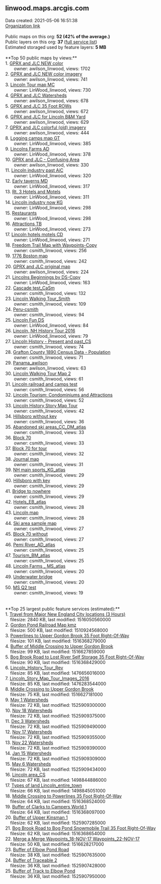 <h2>linwood.maps.arcgis.com</h2> Data created: 2021-05-06 16:51:38 <br /><a target='new' href='https://linwood.maps.arcgis.com'>Organization link</a><br /><br />Public maps on this org: <b>52 (42% of the average.)</b><br />Public layers on this org: <b>37 </b>(<a target='new' href='https://services.arcgis.com/ctnv3S90gv4qdwQ1/ArcGIS/rest/services'>full service list</a>)<br />Estimated storaged used by feature layers: <b>5 MB</b><br /><br />**Top 50 public maps by views:**<br />  1. <a target='new' href='https://www.arcgis.com/home/item.html?id=ce94603d2c01437f8331a349613b9c39'>GPRX and JLC NEW color</a> <br />  &nbsp;&nbsp;&nbsp;&nbsp; &nbsp;&nbsp;owner: awilson_linwood, views: 1702<br />  2. <a target='new' href='https://www.arcgis.com/home/item.html?id=1bccb90700e8477c8806792685329b4d'>GPRX and JLC NEW color imagery</a> <br />  &nbsp;&nbsp;&nbsp;&nbsp; &nbsp;&nbsp;owner: awilson_linwood, views: 741<br />  3. <a target='new' href='https://www.arcgis.com/home/item.html?id=4285274752584af6aff1ace70041ddfd'>Lincoln Tour map MC</a> <br />  &nbsp;&nbsp;&nbsp;&nbsp; &nbsp;&nbsp;owner: LinWood_linwood, views: 730<br />  4. <a target='new' href='https://www.arcgis.com/home/item.html?id=2437332b58884b39b28678c2d39c8896'>GPRX and JLC Watersheds</a> <br />  &nbsp;&nbsp;&nbsp;&nbsp; &nbsp;&nbsp;owner: awilson_linwood, views: 678<br />  5. <a target='new' href='https://www.arcgis.com/home/item.html?id=af7827167c3a423782ee14edc7fb7b47'>GPRX and JLC 35 Foot ROWs</a> <br />  &nbsp;&nbsp;&nbsp;&nbsp; &nbsp;&nbsp;owner: awilson_linwood, views: 672<br />  6. <a target='new' href='https://www.arcgis.com/home/item.html?id=79c1b736b37244ca8c402532babab787'>GPRX and JLC for Lincoln B&M Yard</a> <br />  &nbsp;&nbsp;&nbsp;&nbsp; &nbsp;&nbsp;owner: awilson_linwood, views: 629<br />  7. <a target='new' href='https://www.arcgis.com/home/item.html?id=2416a41abad94f438e36b9fd3b6c4bf3'>GPRX and JLC colorful (old) imagery</a> <br />  &nbsp;&nbsp;&nbsp;&nbsp; &nbsp;&nbsp;owner: awilson_linwood, views: 444<br />  8. <a target='new' href='https://www.arcgis.com/home/item.html?id=af27c8e960154491bef0419de9c63c73'>Logging camps map GT</a> <br />  &nbsp;&nbsp;&nbsp;&nbsp; &nbsp;&nbsp;owner: LinWood_linwood, views: 385<br />  9. <a target='new' href='https://www.arcgis.com/home/item.html?id=a173034a8822480cbd804ca7af49f0b1'>Lincolns Farms AD</a> <br />  &nbsp;&nbsp;&nbsp;&nbsp; &nbsp;&nbsp;owner: LinWood_linwood, views: 378<br />  10. <a target='new' href='https://www.arcgis.com/home/item.html?id=5e4e03b31cf041adaec8c4dba9f0b32d'>GPRX and JLC - Confusing Area</a> <br />  &nbsp;&nbsp;&nbsp;&nbsp; &nbsp;&nbsp;owner: awilson_linwood, views: 330<br />  11. <a target='new' href='https://www.arcgis.com/home/item.html?id=50b4e147f4d540c792548b93fc278c6d'>Lincoln industry past AiC</a> <br />  &nbsp;&nbsp;&nbsp;&nbsp; &nbsp;&nbsp;owner: LinWood_linwood, views: 320<br />  12. <a target='new' href='https://www.arcgis.com/home/item.html?id=158b26ade3bd440db1890ae811192594'>Early taverns MD</a> <br />  &nbsp;&nbsp;&nbsp;&nbsp; &nbsp;&nbsp;owner: LinWood_linwood, views: 317<br />  13. <a target='new' href='https://www.arcgis.com/home/item.html?id=2cb95b86d63f447c82d02353dba6fdc8'>Rt. 3 Hotels and Motels</a> <br />  &nbsp;&nbsp;&nbsp;&nbsp; &nbsp;&nbsp;owner: LinWood_linwood, views: 311<br />  14. <a target='new' href='https://www.arcgis.com/home/item.html?id=b508f4d3f9284e9c8dee6d47963290ed'>Lincoln industry now KG</a> <br />  &nbsp;&nbsp;&nbsp;&nbsp; &nbsp;&nbsp;owner: LinWood_linwood, views: 298<br />  15. <a target='new' href='https://www.arcgis.com/home/item.html?id=04ce90c5bdbd437cb74a03af3f6a1682'>Restaurants</a> <br />  &nbsp;&nbsp;&nbsp;&nbsp; &nbsp;&nbsp;owner: LinWood_linwood, views: 298<br />  16. <a target='new' href='https://www.arcgis.com/home/item.html?id=f59af27d43f148edb310b0102570c346'>Attractions TB</a> <br />  &nbsp;&nbsp;&nbsp;&nbsp; &nbsp;&nbsp;owner: LinWood_linwood, views: 273<br />  17. <a target='new' href='https://www.arcgis.com/home/item.html?id=a27516f633c145d2bec0666cdb6cf7cc'>Lincoln hotels motels CD</a> <br />  &nbsp;&nbsp;&nbsp;&nbsp; &nbsp;&nbsp;owner: LinWood_linwood, views: 271<br />  18. <a target='new' href='https://www.arcgis.com/home/item.html?id=847f4c1c446b451990b7b9b4af228801'>Freedom Trail Map with Waypoints-Copy</a> <br />  &nbsp;&nbsp;&nbsp;&nbsp; &nbsp;&nbsp;owner: csmith_linwood, views: 256<br />  19. <a target='new' href='https://www.arcgis.com/home/item.html?id=e64dfd1ee8ac43a5883843f233d42f57'>1776 Boston map</a> <br />  &nbsp;&nbsp;&nbsp;&nbsp; &nbsp;&nbsp;owner: csmith_linwood, views: 242<br />  20. <a target='new' href='https://www.arcgis.com/home/item.html?id=6db740b4e2ba446eab41414025da20ca'>GPRX and JLC original map</a> <br />  &nbsp;&nbsp;&nbsp;&nbsp; &nbsp;&nbsp;owner: awilson_linwood, views: 224<br />  21. <a target='new' href='https://www.arcgis.com/home/item.html?id=c52fe2bce833455ba3c0333129579be0'>Lincolns Beginnings by DS-Copy</a> <br />  &nbsp;&nbsp;&nbsp;&nbsp; &nbsp;&nbsp;owner: LinWood_linwood, views: 163<br />  22. <a target='new' href='https://www.arcgis.com/home/item.html?id=3df86cfc879e40bda67f033e72ab0b40'>Cascade test_CaSm</a> <br />  &nbsp;&nbsp;&nbsp;&nbsp; &nbsp;&nbsp;owner: csmith_linwood, views: 132<br />  23. <a target='new' href='https://www.arcgis.com/home/item.html?id=4ab14d63f904438390b740daf7bd40f4'>Lincoln Walking Tour_Smith</a> <br />  &nbsp;&nbsp;&nbsp;&nbsp; &nbsp;&nbsp;owner: csmith_linwood, views: 109<br />  24. <a target='new' href='https://www.arcgis.com/home/item.html?id=86714511f06648b3b2a12b4b66ffe6a3'>Peru-csmith</a> <br />  &nbsp;&nbsp;&nbsp;&nbsp; &nbsp;&nbsp;owner: csmith_linwood, views: 94<br />  25. <a target='new' href='https://www.arcgis.com/home/item.html?id=09a51ab4d9bf40698cb2533b2b3e923a'>Lincoln Fun DS</a> <br />  &nbsp;&nbsp;&nbsp;&nbsp; &nbsp;&nbsp;owner: LinWood_linwood, views: 84<br />  26. <a target='new' href='https://www.arcgis.com/home/item.html?id=d2abddb4258e44588ff8614a1da9cf70'>Lincoln, NH History Tour 2016 </a> <br />  &nbsp;&nbsp;&nbsp;&nbsp; &nbsp;&nbsp;owner: LinWood_linwood, views: 79<br />  27. <a target='new' href='https://www.arcgis.com/home/item.html?id=eec14e9305b549a39a57150c2731c977'>Lincoln History - Present and past_CS</a> <br />  &nbsp;&nbsp;&nbsp;&nbsp; &nbsp;&nbsp;owner: csmith_linwood, views: 74<br />  28. <a target='new' href='https://www.arcgis.com/home/item.html?id=c945051732aa4a02955736c133a70bef'>Grafton County 1890 Census Data - Population</a> <br />  &nbsp;&nbsp;&nbsp;&nbsp; &nbsp;&nbsp;owner: csmith_linwood, views: 71<br />  29. <a target='new' href='https://www.arcgis.com/home/item.html?id=5e0cc55297fa4541aecb33c43d47b734'>Panama_awilson</a> <br />  &nbsp;&nbsp;&nbsp;&nbsp; &nbsp;&nbsp;owner: awilson_linwood, views: 63<br />  30. <a target='new' href='https://www.arcgis.com/home/item.html?id=d281fbb3bb734884984c6ac09a740b79'>Lincoln Walking Tour Map 2</a> <br />  &nbsp;&nbsp;&nbsp;&nbsp; &nbsp;&nbsp;owner: csmith_linwood, views: 61<br />  31. <a target='new' href='https://www.arcgis.com/home/item.html?id=7bacdf1d679046f2bbe44ec6d5f261fd'>Lincoln railroad and camps test</a> <br />  &nbsp;&nbsp;&nbsp;&nbsp; &nbsp;&nbsp;owner: csmith_linwood, views: 56<br />  32. <a target='new' href='https://www.arcgis.com/home/item.html?id=5d545afddffb43a997ef9c756329a2a8'>Lincoln Tourism:  Condominiums and Attractions</a> <br />  &nbsp;&nbsp;&nbsp;&nbsp; &nbsp;&nbsp;owner: csmith_linwood, views: 52<br />  33. <a target='new' href='https://www.arcgis.com/home/item.html?id=e31e98524bec4317bd577e606d6c430d'>Lincoln History Story Map Tour</a> <br />  &nbsp;&nbsp;&nbsp;&nbsp; &nbsp;&nbsp;owner: csmith_linwood, views: 42<br />  34. <a target='new' href='https://www.arcgis.com/home/item.html?id=640970e0c99f48abb210c24248311997'>Hillsboro without key</a> <br />  &nbsp;&nbsp;&nbsp;&nbsp; &nbsp;&nbsp;owner: csmith_linwood, views: 36<br />  35. <a target='new' href='https://www.arcgis.com/home/item.html?id=abb35bab42d94e8b97c1c9849c3da0cc'>Abandoned ski areas_CC_DM_atlas</a> <br />  &nbsp;&nbsp;&nbsp;&nbsp; &nbsp;&nbsp;owner: csmith_linwood, views: 33<br />  36. <a target='new' href='https://www.arcgis.com/home/item.html?id=72e6cb4391784547aebe31b48d38bedb'>Block 70</a> <br />  &nbsp;&nbsp;&nbsp;&nbsp; &nbsp;&nbsp;owner: csmith_linwood, views: 33<br />  37. <a target='new' href='https://www.arcgis.com/home/item.html?id=924ebb32bdd64262ab87b7b870b214ab'>Block 70 for tour</a> <br />  &nbsp;&nbsp;&nbsp;&nbsp; &nbsp;&nbsp;owner: csmith_linwood, views: 32<br />  38. <a target='new' href='https://www.arcgis.com/home/item.html?id=353dfb94d102459d9e6d5229b16d1ba8'>Journal map</a> <br />  &nbsp;&nbsp;&nbsp;&nbsp; &nbsp;&nbsp;owner: csmith_linwood, views: 31<br />  39. <a target='new' href='https://www.arcgis.com/home/item.html?id=fd21e412544d494c8b4c658b8f64a295'>NH main sports_KG_atlas</a> <br />  &nbsp;&nbsp;&nbsp;&nbsp; &nbsp;&nbsp;owner: csmith_linwood, views: 29<br />  40. <a target='new' href='https://www.arcgis.com/home/item.html?id=82be46bcb1214b6ca13c453d915261bb'>Hillsboro with key</a> <br />  &nbsp;&nbsp;&nbsp;&nbsp; &nbsp;&nbsp;owner: csmith_linwood, views: 29<br />  41. <a target='new' href='https://www.arcgis.com/home/item.html?id=f1e8222e2c2f43a2b4e8addc1a8df56b'>Bridge to nowhere</a> <br />  &nbsp;&nbsp;&nbsp;&nbsp; &nbsp;&nbsp;owner: csmith_linwood, views: 29<br />  42. <a target='new' href='https://www.arcgis.com/home/item.html?id=529738082ffc40699893bf4a3f16c339'>Hotels_EB_atlas</a> <br />  &nbsp;&nbsp;&nbsp;&nbsp; &nbsp;&nbsp;owner: csmith_linwood, views: 28<br />  43. <a target='new' href='https://www.arcgis.com/home/item.html?id=b6a0531c2e5a44c2a3f9d8fe4e302498'>Lincoln map</a> <br />  &nbsp;&nbsp;&nbsp;&nbsp; &nbsp;&nbsp;owner: csmith_linwood, views: 28<br />  44. <a target='new' href='https://www.arcgis.com/home/item.html?id=f3a7d62316a54076af8702bd9161e629'>Ski area sample map</a> <br />  &nbsp;&nbsp;&nbsp;&nbsp; &nbsp;&nbsp;owner: csmith_linwood, views: 27<br />  45. <a target='new' href='https://www.arcgis.com/home/item.html?id=ec9e6c8e287b46cda705739b33910f08'>Block 70 without</a> <br />  &nbsp;&nbsp;&nbsp;&nbsp; &nbsp;&nbsp;owner: csmith_linwood, views: 27<br />  46. <a target='new' href='https://www.arcgis.com/home/item.html?id=c970da645d3940e98851536d4b275307'>Pemi River_AD_atlas</a> <br />  &nbsp;&nbsp;&nbsp;&nbsp; &nbsp;&nbsp;owner: csmith_linwood, views: 25<br />  47. <a target='new' href='https://www.arcgis.com/home/item.html?id=5e9f4591e9344ce5a3d47acfe392637c'>Tourism_BM_atlas</a> <br />  &nbsp;&nbsp;&nbsp;&nbsp; &nbsp;&nbsp;owner: csmith_linwood, views: 25<br />  48. <a target='new' href='https://www.arcgis.com/home/item.html?id=f8082af704284e06aefb1a0e68e00900'>Lincoln Farms _ MS_atlas</a> <br />  &nbsp;&nbsp;&nbsp;&nbsp; &nbsp;&nbsp;owner: csmith_linwood, views: 20<br />  49. <a target='new' href='https://www.arcgis.com/home/item.html?id=b1ab81622bd8412eae59e57f1c2cb9fd'>Underwater bridge</a> <br />  &nbsp;&nbsp;&nbsp;&nbsp; &nbsp;&nbsp;owner: csmith_linwood, views: 20<br />  50. <a target='new' href='https://www.arcgis.com/home/item.html?id=804b3f842747438b864c8eeb381ea871'>MS Q2 test</a> <br />  &nbsp;&nbsp;&nbsp;&nbsp; &nbsp;&nbsp;owner: csmith_linwood, views: 19<br /><br /><br />**Top 25 largest public feature services (estimated):**<br /> 1. <a target='new' href='https://www.arcgis.com/home/item.html?id=606da1bd36af4215a1d70a8682cf0c28'>Travel from Major New England City locations (3 Hours)</a><br /> &nbsp;&nbsp;&nbsp;&nbsp;filesize: 2840 KB, last modified: 1516050560000<br /> 2. <a target='new' href='https://www.arcgis.com/home/item.html?id=07904c9c3f5f42d5a1af4ca768088103'>Gordon Pond Railroad Map kmz</a><br /> &nbsp;&nbsp;&nbsp;&nbsp;filesize: 500 KB, last modified: 1510924568000<br /> 3. <a target='new' href='https://www.arcgis.com/home/item.html?id=773e149c0f994930a1ef212bf58e5f94'>Powerlines to Upper Gordon Brook 35 Foot Right-Of-Way</a><br /> &nbsp;&nbsp;&nbsp;&nbsp;filesize: 101 KB, last modified: 1516368279000<br /> 4. <a target='new' href='https://www.arcgis.com/home/item.html?id=e432f76e18d54041aaccd7e26b514473'>Buffer of Middle Crossing to Upper Gordon Brook</a><br /> &nbsp;&nbsp;&nbsp;&nbsp;filesize: 99 KB, last modified: 1516627859000<br /> 5. <a target='new' href='https://www.arcgis.com/home/item.html?id=93060eb3b61f4947ac2f98b43d5d70fa'>Bog Brook Road to Lost River Self Storage 35 Foot Right-Of-Way</a><br /> &nbsp;&nbsp;&nbsp;&nbsp;filesize: 90 KB, last modified: 1516368429000<br /> 6. <a target='new' href='https://www.arcgis.com/home/item.html?id=02e9619686d247e5b586aeb29d82dc75'>Lincoln_History_Tour_Rev</a><br /> &nbsp;&nbsp;&nbsp;&nbsp;filesize: 85 KB, last modified: 1476656016000<br /> 7. <a target='new' href='https://www.arcgis.com/home/item.html?id=6df1412621204ec282c7a23f89a37577'>Lincoln_Story_Map_Tour_Images_2016</a><br /> &nbsp;&nbsp;&nbsp;&nbsp;filesize: 85 KB, last modified: 1476283544000<br /> 8. <a target='new' href='https://www.arcgis.com/home/item.html?id=f17fe50e836a45c9a14dfca9f37b559f'>Middle Crossing to Upper Gordon Brook</a><br /> &nbsp;&nbsp;&nbsp;&nbsp;filesize: 75 KB, last modified: 1516627181000<br /> 9. <a target='new' href='https://www.arcgis.com/home/item.html?id=ee33f7cb99094cf5a44df213af364810'>May 1 Watersheds</a><br /> &nbsp;&nbsp;&nbsp;&nbsp;filesize: 72 KB, last modified: 1525909300000<br /> 10. <a target='new' href='https://www.arcgis.com/home/item.html?id=8b5101e3fe9f49d48a64f13934084689'>Nov 18 Watersheds</a><br /> &nbsp;&nbsp;&nbsp;&nbsp;filesize: 72 KB, last modified: 1525909375000<br /> 11. <a target='new' href='https://www.arcgis.com/home/item.html?id=f4c13ed9d2284bcc8668505334797715'>Dec 3 Watersheds</a><br /> &nbsp;&nbsp;&nbsp;&nbsp;filesize: 72 KB, last modified: 1525909490000<br /> 12. <a target='new' href='https://www.arcgis.com/home/item.html?id=30d0ddc3f14e432fa22a197a84f28a76'>Nov 17 Watersheds</a><br /> &nbsp;&nbsp;&nbsp;&nbsp;filesize: 72 KB, last modified: 1525909355000<br /> 13. <a target='new' href='https://www.arcgis.com/home/item.html?id=d51a966e532f4f368d3cddae10d72235'>Nov 22 Watersheds</a><br /> &nbsp;&nbsp;&nbsp;&nbsp;filesize: 72 KB, last modified: 1525909390000<br /> 14. <a target='new' href='https://www.arcgis.com/home/item.html?id=5e4c4235affa410eabb037ffe70ff6f9'>Jan 15 Watersheds</a><br /> &nbsp;&nbsp;&nbsp;&nbsp;filesize: 72 KB, last modified: 1525909309000<br /> 15. <a target='new' href='https://www.arcgis.com/home/item.html?id=d777497f367c4e2294c2ce12dfe1c7ad'>May 6 Watersheds</a><br /> &nbsp;&nbsp;&nbsp;&nbsp;filesize: 72 KB, last modified: 1525909434000<br /> 16. <a target='new' href='https://www.arcgis.com/home/item.html?id=3aa71ff6d19f4b9796a379567510c242'>Lincoln area_CS</a><br /> &nbsp;&nbsp;&nbsp;&nbsp;filesize: 67 KB, last modified: 1498844886000<br /> 17. <a target='new' href='https://www.arcgis.com/home/item.html?id=fe35bf99198b469fa32c2bbe320db071'>Types of land Lincoln_entire_town</a><br /> &nbsp;&nbsp;&nbsp;&nbsp;filesize: 66 KB, last modified: 1498845051000<br /> 18. <a target='new' href='https://www.arcgis.com/home/item.html?id=eaab2f56c20c4b5f88cd1fb0760fb2f7'>Middle Crossing to Powerlines 35 Foot Right-Of-Way</a><br /> &nbsp;&nbsp;&nbsp;&nbsp;filesize: 64 KB, last modified: 1516368524000<br /> 19. <a target='new' href='https://www.arcgis.com/home/item.html?id=83bf512ceb544708bc92b8ce03a42f18'>Buffer of Clarks to Campers World 1</a><br /> &nbsp;&nbsp;&nbsp;&nbsp;filesize: 64 KB, last modified: 1516368097000<br /> 20. <a target='new' href='https://www.arcgis.com/home/item.html?id=fde5bd876c894d1480d030e41a882c42'>Buffer of Upper Kinsman 1</a><br /> &nbsp;&nbsp;&nbsp;&nbsp;filesize: 62 KB, last modified: 1525907285000<br /> 21. <a target='new' href='https://www.arcgis.com/home/item.html?id=b7b553e125f74f40b1f88bc331465660'>Bog Brook Road to Bog Pond Snowmobile Trail 35 Foot Right-Of-Way</a><br /> &nbsp;&nbsp;&nbsp;&nbsp;filesize: 62 KB, last modified: 1516368654000<br /> 22. <a target='new' href='https://www.arcgis.com/home/item.html?id=b6e6f64ee3ac4ee3a86839945970346e'>Merge a Merge Waypoints_18-NOV-17 Waypoints_22-NOV-17</a><br /> &nbsp;&nbsp;&nbsp;&nbsp;filesize: 50 KB, last modified: 1516628217000<br /> 23. <a target='new' href='https://www.arcgis.com/home/item.html?id=0198d2a0a81a4d1d9b243f064a92d095'>Buffer of Elbow Pond Road</a><br /> &nbsp;&nbsp;&nbsp;&nbsp;filesize: 38 KB, last modified: 1525907635000<br /> 24. <a target='new' href='https://www.arcgis.com/home/item.html?id=0618905e671b47f682b348cc514d5b5d'>Buffer of Traceable 2</a><br /> &nbsp;&nbsp;&nbsp;&nbsp;filesize: 36 KB, last modified: 1525907428000<br /> 25. <a target='new' href='https://www.arcgis.com/home/item.html?id=cfe89a848f5f413da4dab2793437bf2c'>Buffer of Track to Elbow Pond</a><br /> &nbsp;&nbsp;&nbsp;&nbsp;filesize: 36 KB, last modified: 1525907950000<br />